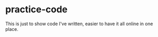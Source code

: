 practice-code
=============

This is just to show code I've written, easier to have it all online in one place.
